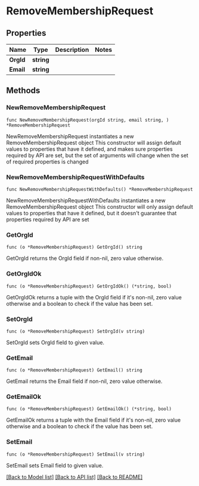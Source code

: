 # RemoveMembershipRequest

## Properties

Name | Type | Description | Notes
------------ | ------------- | ------------- | -------------
**OrgId** | **string** |  | 
**Email** | **string** |  | 

## Methods

### NewRemoveMembershipRequest

`func NewRemoveMembershipRequest(orgId string, email string, ) *RemoveMembershipRequest`

NewRemoveMembershipRequest instantiates a new RemoveMembershipRequest object
This constructor will assign default values to properties that have it defined,
and makes sure properties required by API are set, but the set of arguments
will change when the set of required properties is changed

### NewRemoveMembershipRequestWithDefaults

`func NewRemoveMembershipRequestWithDefaults() *RemoveMembershipRequest`

NewRemoveMembershipRequestWithDefaults instantiates a new RemoveMembershipRequest object
This constructor will only assign default values to properties that have it defined,
but it doesn't guarantee that properties required by API are set

### GetOrgId

`func (o *RemoveMembershipRequest) GetOrgId() string`

GetOrgId returns the OrgId field if non-nil, zero value otherwise.

### GetOrgIdOk

`func (o *RemoveMembershipRequest) GetOrgIdOk() (*string, bool)`

GetOrgIdOk returns a tuple with the OrgId field if it's non-nil, zero value otherwise
and a boolean to check if the value has been set.

### SetOrgId

`func (o *RemoveMembershipRequest) SetOrgId(v string)`

SetOrgId sets OrgId field to given value.


### GetEmail

`func (o *RemoveMembershipRequest) GetEmail() string`

GetEmail returns the Email field if non-nil, zero value otherwise.

### GetEmailOk

`func (o *RemoveMembershipRequest) GetEmailOk() (*string, bool)`

GetEmailOk returns a tuple with the Email field if it's non-nil, zero value otherwise
and a boolean to check if the value has been set.

### SetEmail

`func (o *RemoveMembershipRequest) SetEmail(v string)`

SetEmail sets Email field to given value.



[[Back to Model list]](../README.md#documentation-for-models) [[Back to API list]](../README.md#documentation-for-api-endpoints) [[Back to README]](../README.md)


